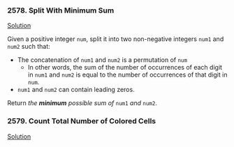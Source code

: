 
### 2578. Split With Minimum Sum

[Solution](2578.%20Split%20With%20Minimum%20Sum.md)
<div>
<p>Given a positive integer <code>num</code>, split it into two non-negative integers <code>num1</code> and <code>num2</code> such that:</p>
<ul>
	<li>The concatenation of <code>num1</code> and <code>num2</code> is a permutation of <code>num</code>
	<ul>
		<li>In other words, the sum of the number of occurrences of each digit in <code>num1</code> and <code>num2</code> is equal to the number of occurrences of that digit in <code>num</code>.</li>
	</ul>
	</li>
	<li><code>num1</code> and <code>num2</code> can contain leading zeros.</li>
</ul>
<p>Return <em>the <strong>minimum</strong> possible sum of</em> <code>num1</code> <em>and</em> <code>num2</code>.</p>
</div>

### 2579. Count Total Number of Colored Cells
[Solution ](2579.%20Count%20Total%20Number%20of%20Colored%20Cells.md)